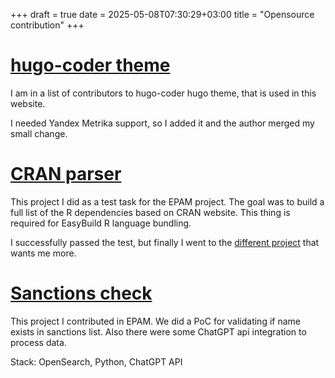 +++ 
draft = true
date = 2025-05-08T07:30:29+03:00
title = "Opensource contribution"
+++

# [hugo-coder theme](https://github.com/luizdepra/hugo-coder)

I am in a list of contributors to hugo-coder hugo theme, that is used in this website.

I needed Yandex Metrika support, so I added it and the author merged my small change.

# [CRAN parser](https://github.com/leins275/cran-parser)

This project I did as a test task for the EPAM project. 
The goal was to build a full list of the R dependencies based on CRAN website.
This thing is required for EasyBuild R language bundling.

I successfully passed the test, but finally I went to the [different project](/projects/gctocbot/) that wants me more.

# [Sanctions check](https://github.com/MikhailFokanov/sanctions-check)

This project I contributed in EPAM. We did a PoC for validating if name exists in sanctions list. 
Also there were some ChatGPT api integration to process data.

Stack: OpenSearch, Python, ChatGPT API
